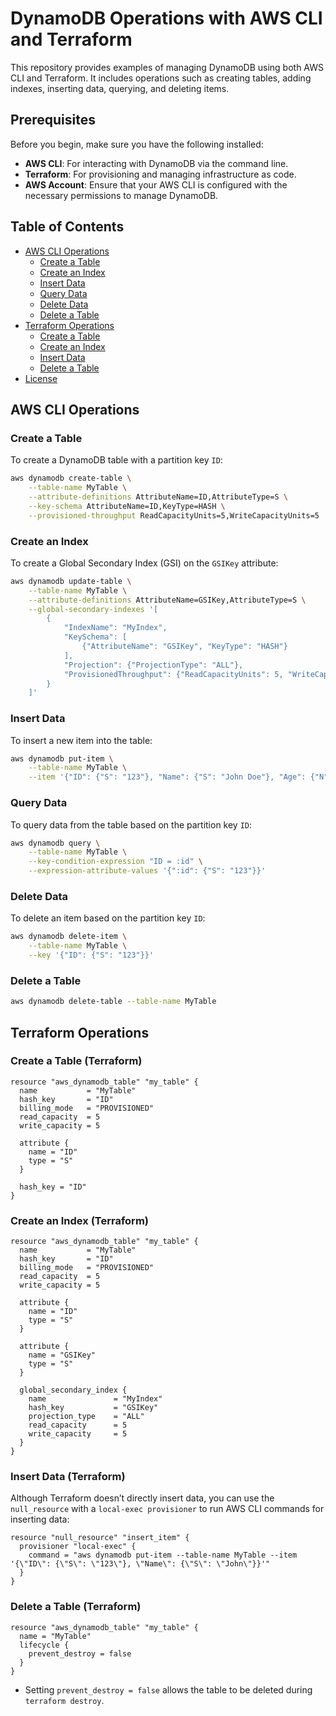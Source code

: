 
# DynamoDB Operations with AWS CLI and Terraform

This repository provides examples of managing DynamoDB using both AWS CLI and Terraform. It includes operations such as creating tables, adding indexes, inserting data, querying, and deleting items.

## Prerequisites

Before you begin, make sure you have the following installed:

- **AWS CLI**: For interacting with DynamoDB via the command line.
- **Terraform**: For provisioning and managing infrastructure as code.
- **AWS Account**: Ensure that your AWS CLI is configured with the necessary permissions to manage DynamoDB.

## Table of Contents

- [AWS CLI Operations](#aws-cli-operations)
    - [Create a Table](#create-a-table)
    - [Create an Index](#create-an-index)
    - [Insert Data](#insert-data)
    - [Query Data](#query-data)
    - [Delete Data](#delete-data)
    - [Delete a Table](#delete-a-table)
- [Terraform Operations](#terraform-operations)
    - [Create a Table](#create-a-table-terraform)
    - [Create an Index](#create-an-index-terraform)
    - [Insert Data](#insert-data-terraform)
    - [Delete a Table](#delete-a-table-terraform)
- [License](#license)

## AWS CLI Operations

### Create a Table

To create a DynamoDB table with a partition key `ID`:

```bash
aws dynamodb create-table \
    --table-name MyTable \
    --attribute-definitions AttributeName=ID,AttributeType=S \
    --key-schema AttributeName=ID,KeyType=HASH \
    --provisioned-throughput ReadCapacityUnits=5,WriteCapacityUnits=5
```


### Create an Index
To create a Global Secondary Index (GSI) on the `GSIKey` attribute:
````bash
aws dynamodb update-table \
    --table-name MyTable \
    --attribute-definitions AttributeName=GSIKey,AttributeType=S \
    --global-secondary-indexes '[
        {
            "IndexName": "MyIndex",
            "KeySchema": [
                {"AttributeName": "GSIKey", "KeyType": "HASH"}
            ],
            "Projection": {"ProjectionType": "ALL"},
            "ProvisionedThroughput": {"ReadCapacityUnits": 5, "WriteCapacityUnits": 5}
        }
    ]'

````

### Insert Data
To insert a new item into the table:
````bash
aws dynamodb put-item \
    --table-name MyTable \
    --item '{"ID": {"S": "123"}, "Name": {"S": "John Doe"}, "Age": {"N": "30"}}'
````

### Query Data
To query data from the table based on the partition key `ID`:
````bash
aws dynamodb query \
    --table-name MyTable \
    --key-condition-expression "ID = :id" \
    --expression-attribute-values '{":id": {"S": "123"}}'

````

### Delete Data
To delete an item based on the partition key `ID`:
````bash
aws dynamodb delete-item \
    --table-name MyTable \
    --key '{"ID": {"S": "123"}}'
````

### Delete a Table
````bash
aws dynamodb delete-table --table-name MyTable
````


## Terraform Operations

### Create a Table (Terraform)
````hcl
resource "aws_dynamodb_table" "my_table" {
  name           = "MyTable"
  hash_key       = "ID"
  billing_mode   = "PROVISIONED"
  read_capacity  = 5
  write_capacity = 5

  attribute {
    name = "ID"
    type = "S"
  }

  hash_key = "ID"
}
````

### Create an Index (Terraform)
````hcl
resource "aws_dynamodb_table" "my_table" {
  name           = "MyTable"
  hash_key       = "ID"
  billing_mode   = "PROVISIONED"
  read_capacity  = 5
  write_capacity = 5

  attribute {
    name = "ID"
    type = "S"
  }

  attribute {
    name = "GSIKey"
    type = "S"
  }

  global_secondary_index {
    name               = "MyIndex"
    hash_key           = "GSIKey"
    projection_type    = "ALL"
    read_capacity      = 5
    write_capacity     = 5
  }
}
````

### Insert Data (Terraform)
Although Terraform doesn’t directly insert data, you can use the `null_resource` with a `local-exec provisioner` to run AWS CLI commands for inserting data:
````hcl
resource "null_resource" "insert_item" {
  provisioner "local-exec" {
    command = "aws dynamodb put-item --table-name MyTable --item '{\"ID\": {\"S\": \"123\"}, \"Name\": {\"S\": \"John\"}}'"
  }
}
````

### Delete a Table (Terraform)
````hcl
resource "aws_dynamodb_table" "my_table" {
  name = "MyTable"
  lifecycle {
    prevent_destroy = false
  }
}
````
- Setting `prevent_destroy = false` allows the table to be deleted during `terraform destroy`.

